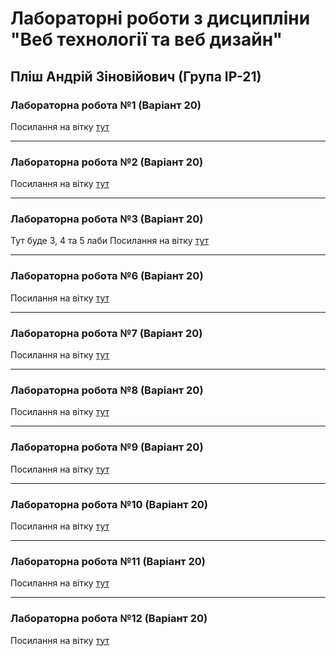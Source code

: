 # Лабораторні роботи з дисципліни "Веб технології та веб дизайн"

## Пліш Андрій Зіновійович (Група ІР-21)

### Лабораторна робота №1 (Варіант 20)
Посилання на вітку [тут](https://github.com/Andriy723/web_programming/tree/simple_landing_page)

***
### Лабораторна робота №2 (Варіант 20)
Посилання на вітку [тут](https://github.com/Andriy723/web_programming/tree/advanced_landing)

***
### Лабораторна робота №3 (Варіант 20)
Тут буде 3, 4 та 5 лаби
Посилання на вітку [тут](https://github.com/Andriy723/web_programming/tree/Lab_3_4_5)

***
### Лабораторна робота №6 (Варіант 20)
Посилання на вітку [тут](https://github.com/Andriy723/web_programming/tree/Lab6_home_page_react)

***
### Лабораторна робота №7 (Варіант 20)
Посилання на вітку [тут](https://github.com/Andriy723/web_programming/tree/Lab7_catalog_page)

***
### Лабораторна робота №8 (Варіант 20)
Посилання на вітку [тут](https://github.com/Andriy723/web_programming/tree/Lab8_item_page)

***
### Лабораторна робота №9 (Варіант 20)
Посилання на вітку [тут](https://github.com/Andriy723/web_programming/tree/Lab9_rest_api)

***
### Лабораторна робота №10 (Варіант 20)
Посилання на вітку [тут](https://github.com/Andriy723/web_programming/tree/Lab10_cart_page)

***
### Лабораторна робота №11 (Варіант 20)
Посилання на вітку [тут](https://github.com/Andriy723/web_programming/tree/Lab11_formik)

***
### Лабораторна робота №12 (Варіант 20)
Посилання на вітку [тут](https://github.com/Andriy723/web_programming/tree/Lab12_login_singUp)



